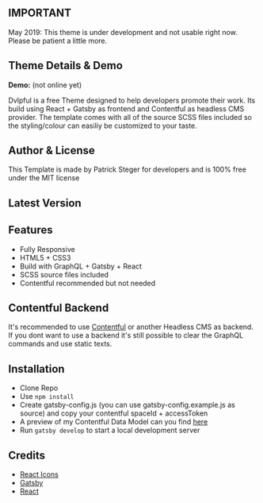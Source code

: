 ## IMPORTANT
May 2019: This theme is under development and not usable right now. Please be patient a little more.

## Theme Details & Demo
__Demo:__ (not online yet)

Dvlpful is a free Theme designed to help developers promote their work. Its build using React + Gatsby as frontend and Contentful as headless CMS provider. The template comes with all of the source SCSS files included so the styling/colour can easiliy be customized to your taste.

## Author & License
This Template is made by Patrick Steger for developers and is 100% free under the MIT license

## Latest Version

## Features
* Fully Responsive
* HTML5 + CSS3
* Build with GraphQL + Gatsby + React
* SCSS source files included
* Contentful recommended but not needed

## Contentful Backend
It's recommended to use [Contentful](https://www.contentful.com) or another Headless CMS as backend. If you dont want to use a backend it's still possible to clear the GraphQL commands and use static texts.

## Installation
* Clone Repo
* Use `npm install`
* Create gatsby-config.js (you can use gatsby-config.example.js as source) and copy your contentful spaceId + accessToken
* A preview of my Contentful Data Model can you find [here](https://discovery.contentful.com/entries/by-content-type?delivery_access_token=5311a5a8486e4bf6b989e572e7fde0f669497a85396a0ccf265992b71cafde73&preview=false&preview_access_token=&space_id=12kd9ntaafga)
* Run `gatsby develop` to start a local development server

## Credits
* [React Icons](https://react-icons.netlify.com/#/)
* [Gatsby](https://www.gatsbyjs.org)
* [React](https://reactjs.org)
